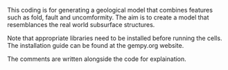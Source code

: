 This coding is for generating a geological model that combines features such as fold, fault and uncomformity. The aim is to create a model that resemblances the real world subsurface structures. 

Note that appropriate libraries need to be installed before running the cells. The installation guide can be found at the gempy.org website. 

The comments are written alongside the code for explaination. 
